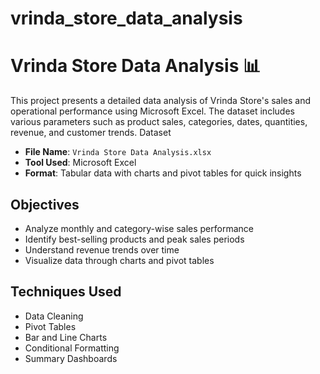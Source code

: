 # vrinda_store_data_analysis
# Vrinda Store Data Analysis 📊

This project presents a detailed data analysis of Vrinda Store's sales and operational performance using Microsoft Excel. The dataset includes various parameters such as product sales, categories, dates, quantities, revenue, and customer trends.
 Dataset

- **File Name**: `Vrinda Store Data Analysis.xlsx`
- **Tool Used**: Microsoft Excel
- **Format**: Tabular data with charts and pivot tables for quick insights

## Objectives

- Analyze monthly and category-wise sales performance
- Identify best-selling products and peak sales periods
- Understand revenue trends over time
- Visualize data through charts and pivot tables

## Techniques Used

- Data Cleaning
- Pivot Tables
- Bar and Line Charts
- Conditional Formatting
- Summary Dashboards






